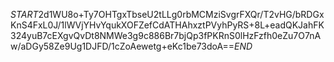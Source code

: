 $START$2d1WU8o+Ty7OHTgxTbseU2tLLg0rbMCMziSvgrFXQr/T2vHG/bRDGxKnS4FxL0J/1lWVjYHvYqukXOFZefCdATHAhxztPVyhPyRS+8L+eadQKJahFK324yuB7cEXgvQvDt8NMWe3g9c886Br7bjQp3fPKRnS0lHzFzfh0eZu7O7nAw/aDGy58Ze9Ug1DJFD/1cZoAewetg+eKc1be73doA==$END$